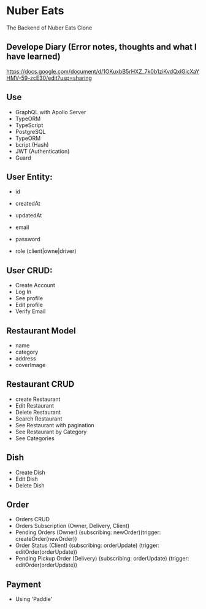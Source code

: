 # Nuber Eats

The Backend of Nuber Eats Clone

## Develope Diary (Error notes, thoughts and what I have learned)
https://docs.google.com/document/d/1OKuxbB5rHXZ_7k0b1ziKvdQxIGjcXaYHMV-59-zcE30/edit?usp=sharing

 ## Use
- GraphQL with Apollo Server
- TypeORM
- TypeScript 
- PostgreSQL
- TypeORM
- bcript (Hash)
- JWT (Authentication)
- Guard


## User Entity:
- id
- createdAt
- updatedAt

- email
- password
- role (client|owne|driver)

## User CRUD:
- Create Account
- Log In
- See profile
- Edit profile
- Verify Email

## Restaurant Model
- name
- category
- address
- coverImage

## Restaurant CRUD
- create Restaurant
- Edit Restaurant
- Delete Restaurant
- Search Restaurant
- See Restaurant with pagination
- See Restaurant by Category
- See Categories

## Dish
- Create Dish
- Edit Dish
- Delete Dish

## Order
- Orders CRUD
- Orders Subscription (Owner, Delivery, Client)
 - Pending Orders (Owner) (subscribing: newOrder)(trigger: createOrder(newOrder))
 - Order Status (Client) (subscribing: orderUpdate) (trigger: editOrder(orderUpdate))
 - Pending Pickup Order (Delivery) (subscribing: orderUpdate) (trigger: editOrder(orderUpdate))

## Payment
- Using 'Paddle'  

